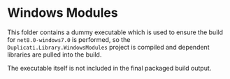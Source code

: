 # Windows Modules

This folder contains a dummy executable which is used to ensure the build for `net8.0-windows7.0` is performed, so the `Duplicati.Library.WindowsModules` project is compiled and dependent libraries are pulled into the build.

The executable itself is not included in the final packaged build output.